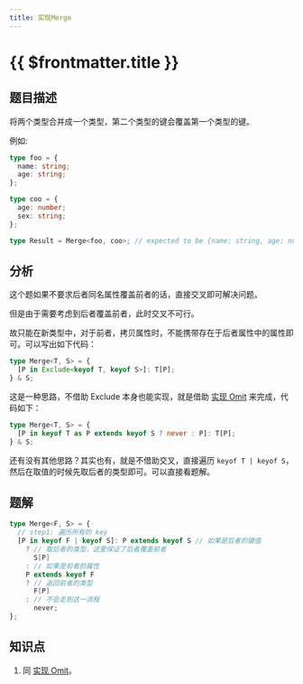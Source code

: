 ```yaml
---
title: 实现Merge
---
```


# {{ $frontmatter.title }}

## 题目描述

将两个类型合并成一个类型，第二个类型的键会覆盖第一个类型的键。

例如:

```ts
type foo = {
  name: string;
  age: string;
};

type coo = {
  age: number;
  sex: string;
};

type Result = Merge<foo, coo>; // expected to be {name: string, age: number, sex: string}
```

## 分析

这个题如果不要求后者同名属性覆盖前者的话，直接交叉即可解决问题。

但是由于需要考虑到后者覆盖前者，此时交叉不可行。

故只能在新类型中，对于前者，拷贝属性时，不能携带存在于后者属性中的属性即可。可以写出如下代码：

```ts
type Merge<T, S> = {
  [P in Exclude<keyof T, keyof S>]: T[P];
} & S;
```

这是一种思路，不借助 Exclude 本身也能实现，就是借助 [实现 Omit](/medium/实现Omit.md) 来完成，代码如下：

```ts
type Merge<T, S> = {
  [P in keyof T as P extends keyof S ? never : P]: T[P];
} & S;
```

还有没有其他思路？其实也有，就是不借助交叉，直接遍历 `keyof T | keyof S`，然后在取值的时候先取后者的类型即可。可以直接看题解。

## 题解

```ts
type Merge<F, S> = {
  // step1: 遍历所有的 key
  [P in keyof F | keyof S]: P extends keyof S // 如果是后者的键值
    ? // 取后者的类型，这里保证了后者覆盖前者
      S[P]
    : // 如果是前者的属性
    P extends keyof F
    ? // 返回前者的类型
      F[P]
    : // 不会走到这一流程
      never;
};
```

## 知识点

1. 同 [实现 Omit](/medium/实现Omit.md)。